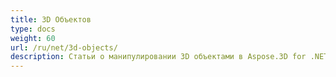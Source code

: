 ```yaml
---
title: 3D Объектов
type: docs
weight: 60
url: /ru/net/3d-objects/
description: Статьи о манипулировании 3D объектами в Aspose.3D for .NET.
---
```

